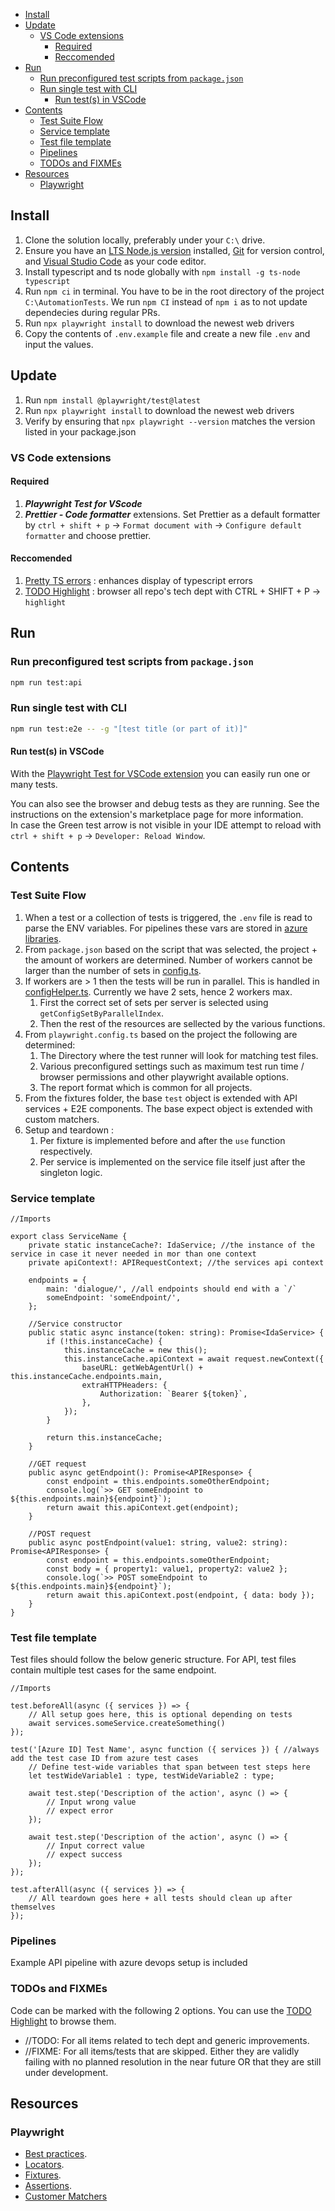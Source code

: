 - [Install](#install)
- [Update](#update)
  - [VS Code extensions](#vs-code-extensions)
    - [Required](#required)
    - [Reccomended](#reccomended)
- [Run](#run)
  - [Run preconfigured test scripts from `package.json`](#run-preconfigured-test-scripts-from-packagejson)
  - [Run single test with CLI](#run-single-test-with-cli)
    - [Run test(s) in VSCode](#run-tests-in-vscode)
- [Contents](#contents)
  - [Test Suite Flow](#test-suite-flow)
  - [Service template](#service-template)
  - [Test file template](#test-file-template)
  - [Pipelines](#pipelines)
  - [TODOs and FIXMEs](#todos-and-fixmes)
- [Resources](#resources)
  - [Playwright](#playwright)

## Install

1. Clone the solution locally, preferably under your `C:\` drive.
1. Ensure you have an [LTS Node.js version](https://nodejs.org/) installed, [Git](https://git-scm.com/) for version control, and [Visual Studio Code](https://code.visualstudio.com/) as your code editor.
1. Install typescript and ts node globally with `npm install -g ts-node typescript`
1. Run `npm ci` in terminal. You have to be in the root directory of the project `C:\AutomationTests`. We run `npm CI` instead of `npm i` as to not update dependecies during regular PRs.
1. Run `npx playwright install` to download the newest web drivers
1. Copy the contents of `.env.example` file and create a new file `.env` and input the values.

## Update

1. Run `npm install @playwright/test@latest`
1. Run `npx playwright install` to download the newest web drivers
1. Verify by ensuring that `npx playwright --version` matches the version listed in your package.json

### VS Code extensions

#### Required

1. **_Playwright Test for VScode_**
1. **_Prettier - Code formatter_** extensions. Set Prettier as a default formatter by `ctrl + shift + p` -> `Format document with` -> `Configure default formatter` and choose prettier.

#### Reccomended

1. [Pretty TS errors](https://marketplace.visualstudio.com/items?itemName=yoavbls.pretty-ts-errors) : enhances display of typescript errors
1. [TODO Highlight](https://marketplace.visualstudio.com/items?itemName=wayou.vscode-todo-highlight) : browser all repo's tech dept with CTRL + SHIFT + P -> `highlight`

## Run

### Run preconfigured test scripts from `package.json`

```sh
npm run test:api
```

### Run single test with CLI

```sh
npm run test:e2e -- -g "[test title (or part of it)]"
```

#### Run test(s) in VSCode

With the [Playwright Test for VSCode extension](https://marketplace.visualstudio.com/items?itemName=ms-playwright.playwright) you can easily run one or many tests.

You can also see the browser and debug tests as they are running. See the instructions on the extension's marketplace page for more information.  
In case the Green test arrow is not visible in your IDE attempt to reload with `ctrl + shift + p` -> `Developer: Reload Window`.

## Contents

### Test Suite Flow

1. When a test or a collection of tests is triggered, the `.env` file is read to parse the ENV variables. For pipelines these vars are stored in [azure libraries](https://dev.azure.com/.../_library?itemType=VariableGroups).
1. From `package.json` based on the script that was selected, the project + the amount of workers are determined. Number of workers cannot be larger than the number of sets in [config.ts](/config/config.ts).
1. If workers are > 1 then the tests will be run in parallel. This is handled in [configHelper.ts](/config/configHelper.ts). Currently we have 2 sets, hence 2 workers max.
    1. First the correct set of sets per server is selected using `getConfigSetByParallelIndex`.
    2. Then the rest of the resources are sellected by the various functions.
1. From `playwright.config.ts` based on the project the following are determined:
    1. The Directory where the test runner will look for matching test files.
    2. Various preconfigured settings such as maximum test run time / browser permissions and other playwright available options.
    3. The report format which is common for all projects.
1. From the fixtures folder, the base `test` object is extended with API services + E2E components. The base expect object is extended with custom matchers. 
1. Setup and teardown :
    1. Per fixture is implemented before and after the `use` function respectively. 
    2. Per service is implemented on the service file itself just after the singleton logic. 


### Service template

```TS
//Imports

export class ServiceName {
    private static instanceCache?: IdaService; //the instance of the service in case it never needed in mor than one context
    private apiContext!: APIRequestContext; //the services api context

    endpoints = {
        main: 'dialogue/', //all endpoints should end with a `/`
        someEndpoint: 'someEndpoint/',
    };

    //Service constructor
    public static async instance(token: string): Promise<IdaService> {
        if (!this.instanceCache) {
            this.instanceCache = new this();
            this.instanceCache.apiContext = await request.newContext({
                baseURL: getWebAgentUrl() + this.instanceCache.endpoints.main,
                extraHTTPHeaders: {
                    Authorization: `Bearer ${token}`,
                },
            });
        }

        return this.instanceCache;
    }

    //GET request
    public async getEndpoint(): Promise<APIResponse> {
        const endpoint = this.endpoints.someOtherEndpoint;
        console.log(`>> GET someEndpoint to ${this.endpoints.main}${endpoint}`);
        return await this.apiContext.get(endpoint);
    }

    //POST request
    public async postEndpoint(value1: string, value2: string): Promise<APIResponse> {
        const endpoint = this.endpoints.someOtherEndpoint;
        const body = { property1: value1, property2: value2 };
        console.log(`>> POST someEndpoint to ${this.endpoints.main}${endpoint}`);
        return await this.apiContext.post(endpoint, { data: body });
    }
}
```

### Test file template

Test files should follow the below generic structure. For API, test files contain multiple test cases for the same endpoint.

```TS
//Imports

test.beforeAll(async ({ services }) => {
    // All setup goes here, this is optional depending on tests
    await services.someService.createSomething()
});

test('[Azure ID] Test Name', async function ({ services }) { //always add the test case ID from azure test cases
    // Define test-wide variables that span between test steps here
    let testWideVariable1 : type, testWideVariable2 : type;

    await test.step('Description of the action', async () => {
        // Input wrong value
        // expect error
    });

    await test.step('Description of the action', async () => {
        // Input correct value
        // expect success
    });
});

test.afterAll(async ({ services }) => {
    // All teardown goes here + all tests should clean up after themselves
});
```

### Pipelines

Example API pipeline with azure devops setup is included

### TODOs and FIXMEs
Code can be marked with the following 2 options. You can use the [TODO Highlight](https://marketplace.visualstudio.com/items?itemName=wayou.vscode-todo-highlight) to browse them.

- //TODO: For all items related to tech dept and generic improvements.
- //FIXME: For all items/tests that are skipped. Either they are validly failing with no planned resolution in the near future OR that they are still under development.

## Resources

### Playwright

-   [Best practices](https://playwright.dev/docs/best-practices).
-   [Locators](https://playwright.dev/docs/locators).
-   [Fixtures](https://playwright.dev/docs/api/class-fixtures).
-   [Assertions](https://playwright.dev/docs/test-assertions).
-   [Customer Matchers](https://playwright.dev/docs/test-assertions#add-custom-matchers-using-expectextend)

